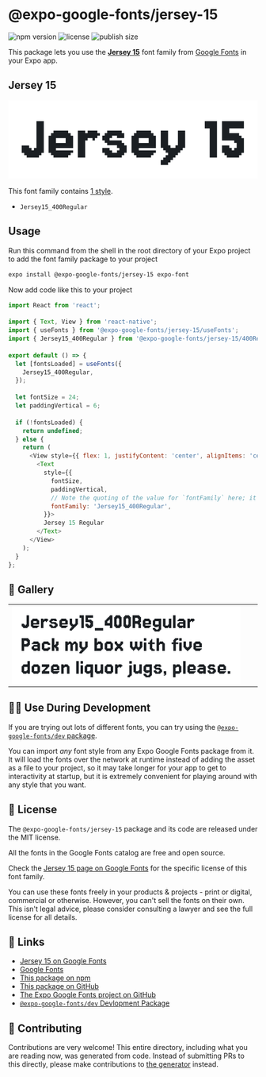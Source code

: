 # @expo-google-fonts/jersey-15

![npm version](https://flat.badgen.net/npm/v/@expo-google-fonts/jersey-15)
![license](https://flat.badgen.net/github/license/expo/google-fonts)
![publish size](https://flat.badgen.net/packagephobia/install/@expo-google-fonts/jersey-15)

This package lets you use the [**Jersey 15**](https://fonts.google.com/specimen/Jersey+15) font family from [Google Fonts](https://fonts.google.com/) in your Expo app.

## Jersey 15

![Jersey 15](./font-family.png)

This font family contains [1 style](#-gallery).

- `Jersey15_400Regular`

## Usage

Run this command from the shell in the root directory of your Expo project to add the font family package to your project
```sh
expo install @expo-google-fonts/jersey-15 expo-font
```

Now add code like this to your project
```js
import React from 'react';

import { Text, View } from 'react-native';
import { useFonts } from '@expo-google-fonts/jersey-15/useFonts';
import { Jersey15_400Regular } from '@expo-google-fonts/jersey-15/400Regular';

export default () => {
  let [fontsLoaded] = useFonts({
    Jersey15_400Regular,
  });

  let fontSize = 24;
  let paddingVertical = 6;

  if (!fontsLoaded) {
    return undefined;
  } else {
    return (
      <View style={{ flex: 1, justifyContent: 'center', alignItems: 'center' }}>
        <Text
          style={{
            fontSize,
            paddingVertical,
            // Note the quoting of the value for `fontFamily` here; it expects a string!
            fontFamily: 'Jersey15_400Regular',
          }}>
          Jersey 15 Regular
        </Text>
      </View>
    );
  }
};

```

## 🔡 Gallery


||||
|-|-|-|
|![Jersey15_400Regular](.//400Regular/Jersey15_400Regular.ttf.png)||||


## 👩‍💻 Use During Development

If you are trying out lots of different fonts, you can try using the [`@expo-google-fonts/dev` package](https://github.com/freeboub/google-fonts/tree/master/font-packages/dev#readme).

You can import *any* font style from any Expo Google Fonts package from it. It will load the fonts
over the network at runtime instead of adding the asset as a file to your project, so it may take longer
for your app to get to interactivity at startup, but it is extremely convenient
for playing around with any style that you want.

## 📖 License

The `@expo-google-fonts/jersey-15` package and its code are released under the MIT license.

All the fonts in the Google Fonts catalog are free and open source.

Check the [Jersey 15 page on Google Fonts](https://fonts.google.com/specimen/Jersey+15) for the specific license of this font family.

You can use these fonts freely in your products & projects - print or digital, commercial or otherwise. However, you can't sell the fonts on their own. This isn't legal advice, please consider consulting a lawyer and see the full license for all details.

## 🔗 Links

- [Jersey 15 on Google Fonts](https://fonts.google.com/specimen/Jersey+15)
- [Google Fonts](https://fonts.google.com/)
- [This package on npm](https://www.npmjs.com/package/@expo-google-fonts/jersey-15)
- [This package on GitHub](https://github.com/freeboub/google-fonts/tree/master/font-packages/jersey-15)
- [The Expo Google Fonts project on GitHub](https://github.com/freeboub/google-fonts)
- [`@expo-google-fonts/dev` Devlopment Package](https://github.com/freeboub/google-fonts/tree/master/font-packages/dev)

## 🤝 Contributing

Contributions are very welcome! This entire directory, including what you are reading now, was generated from code. Instead of submitting PRs to this directly, please make contributions to [the generator](https://github.com/freeboub/google-fonts/tree/master/packages/generator) instead.
